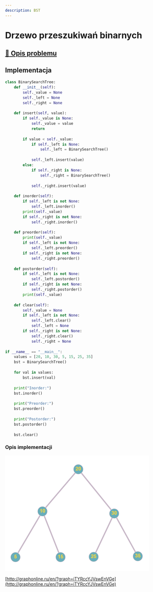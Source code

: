 ```yaml
---
description: BST
---
```


# Drzewo przeszukiwań binarnych

## [:link: Opis problemu](../../../../algorithms/structures/bst.md)

## Implementacja

```python linenums="1"
class BinarySearchTree:
    def __init__(self):
        self._value = None
        self._left = None
        self._right = None

    def insert(self, value):
        if self._value is None:
            self._value = value
            return

        if value < self._value:
            if self._left is None:
                self._left = BinarySearchTree()

            self._left.insert(value)
        else:
            if self._right is None:
                self._right = BinarySearchTree()

            self._right.insert(value)

    def inorder(self):
        if self._left is not None:
            self._left.inorder()
        print(self._value)
        if self._right is not None:
            self._right.inorder()

    def preorder(self):
        print(self._value)
        if self._left is not None:
            self._left.preorder()
        if self._right is not None:
            self._right.preorder()

    def postorder(self):
        if self._left is not None:
            self._left.postorder()
        if self._right is not None:
            self._right.postorder()
        print(self._value)

    def clear(self):
        self._value = None
        if self._left is not None:
            self._left.clear()
            self._left = None
        if self._right is not None:
            self._right.clear()
            self._right = None

if __name__ == "__main__":
    values = [20, 10, 30, 5, 15, 25, 35]
    bst = BinarySearchTree()

    for val in values:
        bst.insert(val)

    print("Inorder:")
    bst.inorder()

    print("Preorder:")
    bst.preorder()

    print("Postorder:")
    bst.postorder()

    bst.clear()
```

### Opis implementacji

![Przykładowe drzewo wykorzystane w implementacji](<../../../../assets/image (10).png>)

[http://graphonline.ru/en/?graph=iTYRccYJVswEnVGe](http://graphonline.ru/en/?graph=iTYRccYJVswEnVGe)
